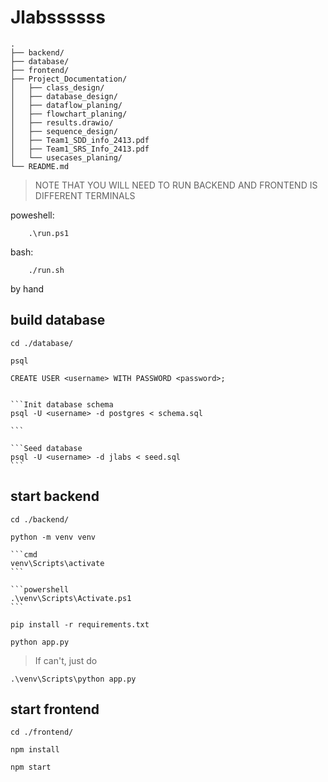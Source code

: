 # Jlabssssss
```
.
├── backend/
├── database/
├── frontend/
├── Project_Documentation/
│   ├── class_design/
│   ├── database_design/
│   ├── dataflow_planing/
│   ├── flowchart_planing/
│   ├── results.drawio/
│   ├── sequence_design/
│   ├── Team1_SDD_info_2413.pdf
│   ├── Team1_SRS_Info_2413.pdf
│   └── usecases_planing/
└── README.md
```

> NOTE THAT YOU WILL NEED TO RUN BACKEND AND FRONTEND IS DIFFERENT TERMINALS

poweshell:
```
    .\run.ps1
```
bash:
```
    ./run.sh
```


by hand

## build database

    cd ./database/

    psql

    CREATE USER <username> WITH PASSWORD <password>;


    ```Init database schema
    psql -U <username> -d postgres < schema.sql

    ```

    ```Seed database
    psql -U <username> -d jlabs < seed.sql
    ```

## start backend

    cd ./backend/

    python -m venv venv

    ```cmd
    venv\Scripts\activate
    ```

    ```powershell
    .\venv\Scripts\Activate.ps1
    ```

    pip install -r requirements.txt

    python app.py


> If can't, just do

    .\venv\Scripts\python app.py

## start frontend

    cd ./frontend/

    npm install

    npm start
